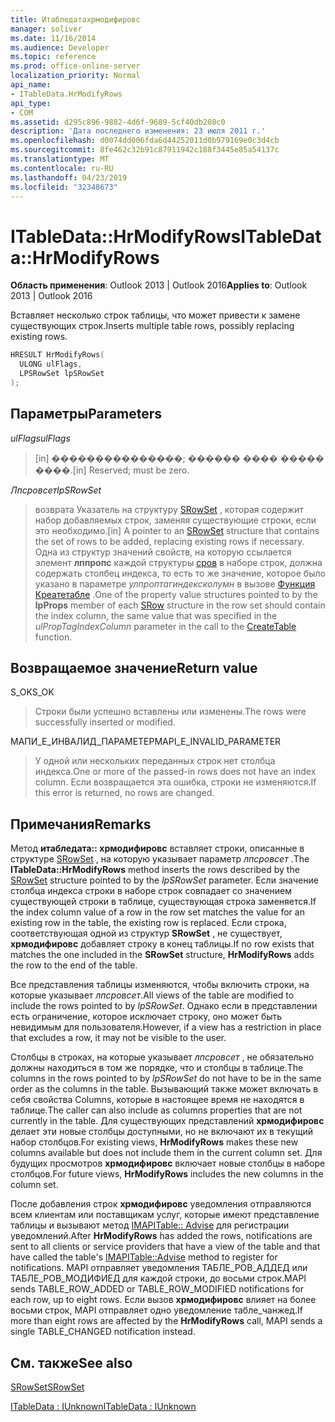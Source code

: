 ```yaml
---
title: Итабледатахрмодифировс
manager: soliver
ms.date: 11/16/2014
ms.audience: Developer
ms.topic: reference
ms.prod: office-online-server
localization_priority: Normal
api_name:
- ITableData.HrModifyRows
api_type:
- COM
ms.assetid: d295c896-9882-4d6f-9689-5cf40db208c0
description: 'Дата последнего изменения: 23 июля 2011 г.'
ms.openlocfilehash: d0074dd006fda6d44252011d0b979169e0c3d4cb
ms.sourcegitcommit: 8fe462c32b91c87911942c188f3445e85a54137c
ms.translationtype: MT
ms.contentlocale: ru-RU
ms.lasthandoff: 04/23/2019
ms.locfileid: "32348673"
---
```

# <a name="itabledatahrmodifyrows"></a><span data-ttu-id="b2f78-103">ITableData::HrModifyRows</span><span class="sxs-lookup"><span data-stu-id="b2f78-103">ITableData::HrModifyRows</span></span>

  
  
<span data-ttu-id="b2f78-104">**Область применения**: Outlook 2013 | Outlook 2016</span><span class="sxs-lookup"><span data-stu-id="b2f78-104">**Applies to**: Outlook 2013 | Outlook 2016</span></span> 
  
<span data-ttu-id="b2f78-105">Вставляет несколько строк таблицы, что может привести к замене существующих строк.</span><span class="sxs-lookup"><span data-stu-id="b2f78-105">Inserts multiple table rows, possibly replacing existing rows.</span></span>
  
```cpp
HRESULT HrModifyRows(
  ULONG ulFlags,
  LPSRowSet lpSRowSet
);
```

## <a name="parameters"></a><span data-ttu-id="b2f78-106">Параметры</span><span class="sxs-lookup"><span data-stu-id="b2f78-106">Parameters</span></span>

 <span data-ttu-id="b2f78-107">_ulFlags_</span><span class="sxs-lookup"><span data-stu-id="b2f78-107">_ulFlags_</span></span>
  
> <span data-ttu-id="b2f78-108">[in] ���������������; ������ ���� ����� ����.</span><span class="sxs-lookup"><span data-stu-id="b2f78-108">[in] Reserved; must be zero.</span></span>
    
 <span data-ttu-id="b2f78-109">_Лпсровсет_</span><span class="sxs-lookup"><span data-stu-id="b2f78-109">_lpSRowSet_</span></span>
  
> <span data-ttu-id="b2f78-110">возврата Указатель на структуру [SRowSet](srowset.md) , которая содержит набор добавляемых строк, заменяя существующие строки, если это необходимо.</span><span class="sxs-lookup"><span data-stu-id="b2f78-110">[in] A pointer to an [SRowSet](srowset.md) structure that contains the set of rows to be added, replacing existing rows if necessary.</span></span> <span data-ttu-id="b2f78-111">Одна из структур значений свойств, на которую ссылается элемент **лппропс** каждой структуры [сров](srow.md) в наборе строк, должна содержать столбец индекса, то есть то же значение, которое было указано в параметре _улпроптагиндексколумн_ в вызове [ Функция Креатетабле](createtable.md) .</span><span class="sxs-lookup"><span data-stu-id="b2f78-111">One of the property value structures pointed to by the **lpProps** member of each [SRow](srow.md) structure in the row set should contain the index column, the same value that was specified in the  _ulPropTagIndexColumn_ parameter in the call to the [CreateTable](createtable.md) function.</span></span> 
    
## <a name="return-value"></a><span data-ttu-id="b2f78-112">Возвращаемое значение</span><span class="sxs-lookup"><span data-stu-id="b2f78-112">Return value</span></span>

<span data-ttu-id="b2f78-113">S_OK</span><span class="sxs-lookup"><span data-stu-id="b2f78-113">S_OK</span></span> 
  
> <span data-ttu-id="b2f78-114">Строки были успешно вставлены или изменены.</span><span class="sxs-lookup"><span data-stu-id="b2f78-114">The rows were successfully inserted or modified.</span></span>
    
<span data-ttu-id="b2f78-115">МАПИ_Е_ИНВАЛИД_ПАРАМЕТЕР</span><span class="sxs-lookup"><span data-stu-id="b2f78-115">MAPI_E_INVALID_PARAMETER</span></span> 
  
> <span data-ttu-id="b2f78-116">У одной или нескольких переданных строк нет столбца индекса.</span><span class="sxs-lookup"><span data-stu-id="b2f78-116">One or more of the passed-in rows does not have an index column.</span></span> <span data-ttu-id="b2f78-117">Если возвращается эта ошибка, строки не изменяются.</span><span class="sxs-lookup"><span data-stu-id="b2f78-117">If this error is returned, no rows are changed.</span></span>
    
## <a name="remarks"></a><span data-ttu-id="b2f78-118">Примечания</span><span class="sxs-lookup"><span data-stu-id="b2f78-118">Remarks</span></span>

<span data-ttu-id="b2f78-119">Метод **итабледата:: хрмодифировс** вставляет строки, описанные в структуре [SRowSet](srowset.md) , на которую указывает параметр _лпсровсет_ .</span><span class="sxs-lookup"><span data-stu-id="b2f78-119">The **ITableData::HrModifyRows** method inserts the rows described by the [SRowSet](srowset.md) structure pointed to by the  _lpSRowSet_ parameter.</span></span> <span data-ttu-id="b2f78-120">Если значение столбца индекса строки в наборе строк совпадает со значением существующей строки в таблице, существующая строка заменяется.</span><span class="sxs-lookup"><span data-stu-id="b2f78-120">If the index column value of a row in the row set matches the value for an existing row in the table, the existing row is replaced.</span></span> <span data-ttu-id="b2f78-121">Если строка, соответствующая одной из структур **SRowSet** , не существует, **хрмодифировс** добавляет строку в конец таблицы.</span><span class="sxs-lookup"><span data-stu-id="b2f78-121">If no row exists that matches the one included in the **SRowSet** structure, **HrModifyRows** adds the row to the end of the table.</span></span> 
  
<span data-ttu-id="b2f78-122">Все представления таблицы изменяются, чтобы включить строки, на которые указывает _лпсровсет_.</span><span class="sxs-lookup"><span data-stu-id="b2f78-122">All views of the table are modified to include the rows pointed to by  _lpSRowSet_.</span></span> <span data-ttu-id="b2f78-123">Однако если в представлении есть ограничение, которое исключает строку, оно может быть невидимым для пользователя.</span><span class="sxs-lookup"><span data-stu-id="b2f78-123">However, if a view has a restriction in place that excludes a row, it may not be visible to the user.</span></span> 
  
<span data-ttu-id="b2f78-124">Столбцы в строках, на которые указывает _лпсровсет_ , не обязательно должны находиться в том же порядке, что и столбцы в таблице.</span><span class="sxs-lookup"><span data-stu-id="b2f78-124">The columns in the rows pointed to by  _lpSRowSet_ do not have to be in the same order as the columns in the table.</span></span> <span data-ttu-id="b2f78-125">Вызывающий также может включать в себя свойства Columns, которые в настоящее время не находятся в таблице.</span><span class="sxs-lookup"><span data-stu-id="b2f78-125">The caller can also include as columns properties that are not currently in the table.</span></span> <span data-ttu-id="b2f78-126">Для существующих представлений **хрмодифировс** делает эти новые столбцы доступными, но не включают их в текущий набор столбцов.</span><span class="sxs-lookup"><span data-stu-id="b2f78-126">For existing views, **HrModifyRows** makes these new columns available but does not include them in the current column set.</span></span> <span data-ttu-id="b2f78-127">Для будущих просмотров **хрмодифировс** включает новые столбцы в наборе столбцов.</span><span class="sxs-lookup"><span data-stu-id="b2f78-127">For future views, **HrModifyRows** includes the new columns in the column set.</span></span> 
  
<span data-ttu-id="b2f78-128">После добавления строк **хрмодифировс** уведомления отправляются всем клиентам или поставщикам услуг, которые имеют представление таблицы и вызывают метод [IMAPITable:: Advise](imapitable-advise.md) для регистрации уведомлений.</span><span class="sxs-lookup"><span data-stu-id="b2f78-128">After **HrModifyRows** has added the rows, notifications are sent to all clients or service providers that have a view of the table and that have called the table's [IMAPITable::Advise](imapitable-advise.md) method to register for notifications.</span></span> <span data-ttu-id="b2f78-129">MAPI отправляет уведомления ТАБЛЕ_РОВ_АДДЕД или ТАБЛЕ_РОВ_МОДИФИЕД для каждой строки, до восьми строк.</span><span class="sxs-lookup"><span data-stu-id="b2f78-129">MAPI sends TABLE_ROW_ADDED or TABLE_ROW_MODIFIED notifications for each row, up to eight rows.</span></span> <span data-ttu-id="b2f78-130">Если вызов **хрмодифировс** влияет на более восьми строк, MAPI отправляет одно уведомление табле_чанжед.</span><span class="sxs-lookup"><span data-stu-id="b2f78-130">If more than eight rows are affected by the **HrModifyRows** call, MAPI sends a single TABLE_CHANGED notification instead.</span></span> 
  
## <a name="see-also"></a><span data-ttu-id="b2f78-131">См. также</span><span class="sxs-lookup"><span data-stu-id="b2f78-131">See also</span></span>



[<span data-ttu-id="b2f78-132">SRowSet</span><span class="sxs-lookup"><span data-stu-id="b2f78-132">SRowSet</span></span>](srowset.md)
  
[<span data-ttu-id="b2f78-133">ITableData : IUnknown</span><span class="sxs-lookup"><span data-stu-id="b2f78-133">ITableData : IUnknown</span></span>](itabledataiunknown.md)

